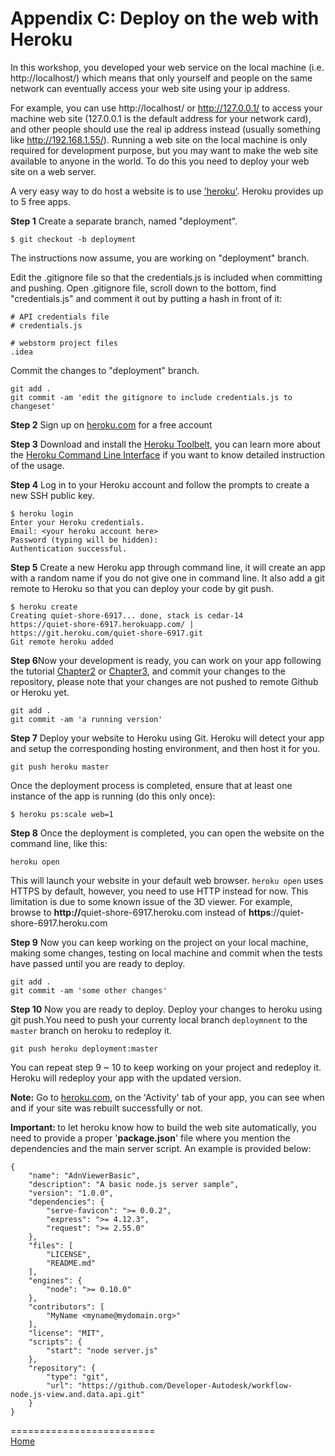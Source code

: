# Appendix C: Deploy on the web with Heroku

In this workshop, you developed your web service on the local machine (i.e. http://localhost/) which means that only yourself and people 
on the same network can eventually access your web site using your ip address.

For example, you can use http://localhost/ or http://127.0.0.1/ to access your machine web site (127.0.0.1 is the default address for your network card),
and other people should use the real ip address instead (usually something like http://192.168.1.55/). Running a web site on the local machine is only 
required for development purpose, but you may want to make the web site available to anyone in the world. To do this you need to deploy your web site 
on a web server.

A very easy way to do host a website is to use ['heroku'](https://www.heroku.com/). Heroku provides up to 5 free apps.

<b>Step 1</b> Create a separate branch, named "deployment".
```
$ git checkout -b deployment
```

The instructions now assume, you are working on "deployment" branch.
 
Edit the .gitignore file so that the credentials.js is included when committing and pushing.
Open .gitignore file, scroll down to the bottom, find "credentials.js" and comment it out by putting a 
hash in front of it: 
```
# API credentials file
# credentials.js 

# webstorm project files
.idea
```
 
Commit the changes to "deployment" branch.

```
git add .
git commit -am 'edit the gitignore to include credentials.js to changeset'
```

<b>Step 2</b> Sign up on [heroku.com](https://www.heroku.com/) for a free account

<b>Step 3</b> Download and install the [Heroku Toolbelt](https://toolbelt.heroku.com/), 
you can learn more about the [Heroku Command Line Interface](https://devcenter.heroku.com/categories/command-line) 
if you want to know detailed instruction of the usage.

<b>Step 4</b> Log in to your Heroku account and follow the prompts to create a new SSH public key.
```
$ heroku login
Enter your Heroku credentials.
Email: <your heroku account here>
Password (typing will be hidden): 
Authentication successful.
```

<b>Step 5</b> Create a new Heroku app through command line, it will create an app with a random name if you 
do not give one in command line. It also add a git remote to Heroku so that you can deploy your code by git push.
```
$ heroku create
Creating quiet-shore-6917... done, stack is cedar-14
https://quiet-shore-6917.herokuapp.com/ | https://git.heroku.com/quiet-shore-6917.git
Git remote heroku added
```

<b>Step 6</b>Now your development is ready, you can work on your app following the tutorial 
[Chapter2](Chapter-2.md) or [Chapter3](Chapter-3.md), and commit your changes to the repository, 
please note that your changes are not pushed to remote Github or Heroku yet. 
```
git add .
git commit -am 'a running version'
````

<b>Step 7</b> Deploy your website to Heroku using Git. Heroku will detect your app and setup the 
corresponding hosting environment, and then host it for you. 
```
git push heroku master
```

Once the deployment process is completed, ensure that at least one instance of the app is 
running (do this only once):
```
$ heroku ps:scale web=1
```

<b>Step 8</b> Once the deployment is completed, you can open the website on the command line, like this:
```
heroku open
```
This will launch your website in your default web browser. `heroku open` uses HTTPS by default, however,
you need to use HTTP instead for now. This limitation is due to some known issue of the 3D viewer.
For example, browse to <b>http://</b>quiet-shore-6917.heroku.com instead of <b>https</b>://quiet-shore-6917.heroku.com

<b>Step 9</b> Now you can keep working on the project on your local machine, making some changes, 
testing on local machine and commit when the tests have passed until you are ready to deploy.
```
git add .
git commit -am 'some other changes'
``` 
 
<b>Step 10</b> Now you are ready to deploy. Deploy your changes to heroku using git push.You need to push your currenty local branch `deploymnent` to the `master` branch on heroku to redeploy it.
```
git push heroku deployment:master
``` 
 
You can repeat step 9 ~ 10 to keep working on your project and redeploy it. Heroku will redeploy 
your app with the updated version. 
 
<b>Note:</b> Go to [heroku.com](https://dashboard.heroku.com), on the 'Activity' tab of your app, you 
can see when and if your site was rebuilt successfully or not.


<b>Important: </b> to let heroku know how to build the web site automatically, you need to provide a proper '<b>package.json</b>' file where you mention the dependencies 
and the main server script. An example is provided below:
```
{
	"name": "AdnViewerBasic",
	"description": "A basic node.js server sample",
	"version": "1.0.0",
	"dependencies": {
		"serve-favicon": ">= 0.0.2",
		"express": ">= 4.12.3",
		"request": ">= 2.55.0"
	},
	"files": [
		"LICENSE",
		"README.md"
	],
	"engines": {
		"node": ">= 0.10.0"
	},
	"contributors": [
		"MyName <myname@mydomain.org>"
	],
	"license": "MIT",
	"scripts": {
		"start": "node server.js"
	},
	"repository": {
		"type": "git",
		"url": "https://github.com/Developer-Autodesk/workflow-node.js-view.and.data.api.git"
	}
}
```


=========================  
[Home](README.md)
